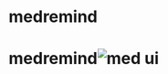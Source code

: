 # medremind

# medremind![med ui](https://user-images.githubusercontent.com/86490315/236688873-cabe9ba5-28b7-4a84-ad16-572955af78c9.png)
